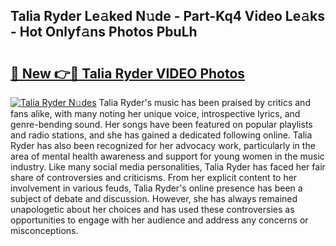 ## Talia Ryder Le𝚊ked N𝚞de - Part-Kq4 Video Le𝚊ks - Hot Onlyf𝚊ns Photos PbuLh

# <h2><a href="http://ab4029.deff.icu/?id=Talia+Ryder">🔗 New 👉🔴 Talia Ryder VIDEO Photos</a></h2>

[![Talia Ryder N𝚞des](https://i.imgur.com/rIISA9y.gif)](http://ab4029.deff.icu/?id=Talia+Ryder)
Talia Ryder's music has been praised by critics and fans alike, with many noting her unique voice, introspective lyrics, and genre-bending sound. Her songs have been featured on popular playlists and radio stations, and she has gained a dedicated following online. Talia Ryder has also been recognized for her advocacy work, particularly in the area of mental health awareness and support for young women in the music industry. Like many social media personalities, Talia Ryder has faced her fair share of controversies and criticisms. From her explicit content to her involvement in various feuds, Talia Ryder's online presence has been a subject of debate and discussion. However, she has always remained unapologetic about her choices and has used these controversies as opportunities to engage with her audience and address any concerns or misconceptions.

